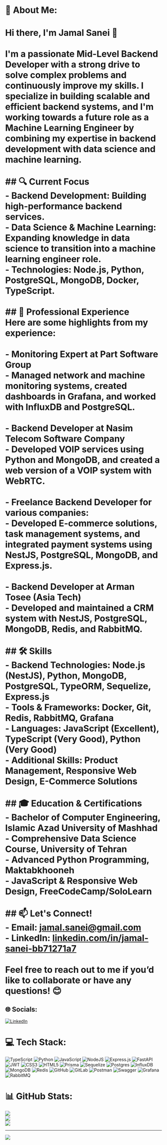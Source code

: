 # 💫 About Me:
# Hi there, I'm **Jamal Sanei** 👋<br><br>I'm a passionate **Mid-Level Backend Developer** with a strong drive to solve complex problems and continuously improve my skills. I specialize in building scalable and efficient backend systems, and I'm working towards a future role as a **Machine Learning Engineer** by combining my expertise in backend development with data science and machine learning.<br><br>## 🔍 Current Focus<br>- **Backend Development**: Building high-performance backend services.<br>- **Data Science & Machine Learning**: Expanding knowledge in data science to transition into a machine learning engineer role.<br>- **Technologies**: Node.js, Python, PostgreSQL, MongoDB, Docker, TypeScript.<br><br>## 💼 Professional Experience<br>Here are some highlights from my experience:<br><br>- **Monitoring Expert** at Part Software Group<br>  - Managed network and machine monitoring systems, created dashboards in **Grafana**, and worked with **InfluxDB** and **PostgreSQL**.<br>  <br>- **Backend Developer** at Nasim Telecom Software Company<br>  - Developed VOIP services using **Python** and **MongoDB**, and created a web version of a VOIP system with **WebRTC**.<br>  <br>- **Freelance Backend Developer** for various companies:<br>  - Developed **E-commerce** solutions, **task management** systems, and integrated **payment systems** using **NestJS**, **PostgreSQL**, **MongoDB**, and **Express.js**.<br><br>- **Backend Developer** at **Arman Tosee (Asia Tech)**<br>  - Developed and maintained a **CRM system** with **NestJS**, **PostgreSQL**, **MongoDB**, **Redis**, and **RabbitMQ**.<br><br>## 🛠️ Skills<br>- **Backend Technologies**: Node.js (NestJS), Python, MongoDB, PostgreSQL, TypeORM, Sequelize, Express.js<br>- **Tools & Frameworks**: Docker, Git, Redis, RabbitMQ, Grafana<br>- **Languages**: JavaScript (Excellent), TypeScript (Very Good), Python (Very Good)<br>- **Additional Skills**: Product Management, Responsive Web Design, E-Commerce Solutions<br><br>## 🎓 Education & Certifications<br>- **Bachelor of Computer Engineering**, Islamic Azad University of Mashhad<br>- **Comprehensive Data Science Course**, University of Tehran<br>- **Advanced Python Programming**, Maktabkhooneh<br>- **JavaScript & Responsive Web Design**, FreeCodeCamp/SoloLearn<br><br>## 📫 Let's Connect!<br>- **Email**: [jamal.sanei@gmail.com](mailto:jamal.sanei@gmail.com)<br>- **LinkedIn**: [linkedin.com/in/jamal-sanei-bb71271a7](https://www.linkedin.com/in/jamal-sanei-bb71271a7)<br><br>Feel free to reach out to me if you’d like to collaborate or have any questions! 😊<br>


## 🌐 Socials:
[![LinkedIn](https://img.shields.io/badge/LinkedIn-%230077B5.svg?logo=linkedin&logoColor=white)](https://linkedin.com/in/linkedin.com/in/jamal-sanei-bb71271a7) 

# 💻 Tech Stack:
![TypeScript](https://img.shields.io/badge/typescript-%23007ACC.svg?style=for-the-badge&logo=typescript&logoColor=white) ![Python](https://img.shields.io/badge/python-3670A0?style=for-the-badge&logo=python&logoColor=ffdd54) ![JavaScript](https://img.shields.io/badge/javascript-%23323330.svg?style=for-the-badge&logo=javascript&logoColor=%23F7DF1E) ![NodeJS](https://img.shields.io/badge/node.js-6DA55F?style=for-the-badge&logo=node.js&logoColor=white) ![Express.js](https://img.shields.io/badge/express.js-%23404d59.svg?style=for-the-badge&logo=express&logoColor=%2361DAFB) ![FastAPI](https://img.shields.io/badge/FastAPI-005571?style=for-the-badge&logo=fastapi) ![JWT](https://img.shields.io/badge/JWT-black?style=for-the-badge&logo=JSON%20web%20tokens) ![CSS3](https://img.shields.io/badge/css3-%231572B6.svg?style=for-the-badge&logo=css3&logoColor=white) ![HTML5](https://img.shields.io/badge/html5-%23E34F26.svg?style=for-the-badge&logo=html5&logoColor=white) ![Prisma](https://img.shields.io/badge/Prisma-3982CE?style=for-the-badge&logo=Prisma&logoColor=white) ![Sequelize](https://img.shields.io/badge/Sequelize-52B0E7?style=for-the-badge&logo=Sequelize&logoColor=white) ![Postgres](https://img.shields.io/badge/postgres-%23316192.svg?style=for-the-badge&logo=postgresql&logoColor=white) ![InfluxDB](https://img.shields.io/badge/InfluxDB-22ADF6?style=for-the-badge&logo=InfluxDB&logoColor=white) ![MongoDB](https://img.shields.io/badge/MongoDB-%234ea94b.svg?style=for-the-badge&logo=mongodb&logoColor=white) ![Redis](https://img.shields.io/badge/redis-%23DD0031.svg?style=for-the-badge&logo=redis&logoColor=white) ![GitHub](https://img.shields.io/badge/github-%23121011.svg?style=for-the-badge&logo=github&logoColor=white) ![GitLab](https://img.shields.io/badge/gitlab-%23181717.svg?style=for-the-badge&logo=gitlab&logoColor=white) ![Postman](https://img.shields.io/badge/Postman-FF6C37?style=for-the-badge&logo=postman&logoColor=white) ![Swagger](https://img.shields.io/badge/-Swagger-%23Clojure?style=for-the-badge&logo=swagger&logoColor=white) ![Grafana](https://img.shields.io/badge/grafana-%23F46800.svg?style=for-the-badge&logo=grafana&logoColor=white) ![RabbitMQ](https://img.shields.io/badge/rabbitmq-FF6600?style=for-the-badge&logo=rabbitmq&logoColor=white)
# 📊 GitHub Stats:
![](https://github-readme-stats.vercel.app/api?username=JamalSanei&theme=dark&hide_border=false&include_all_commits=false&count_private=false)<br/>
![](https://github-readme-streak-stats.herokuapp.com/?user=JamalSanei&theme=dark&hide_border=false)<br/>
![](https://github-readme-stats.vercel.app/api/top-langs/?username=JamalSanei&theme=dark&hide_border=false&include_all_commits=false&count_private=false&layout=compact)

---
[![](https://visitcount.itsvg.in/api?id=JamalSanei&icon=0&color=0)](https://visitcount.itsvg.in)

<!-- Proudly created with GPRM ( https://gprm.itsvg.in ) -->
